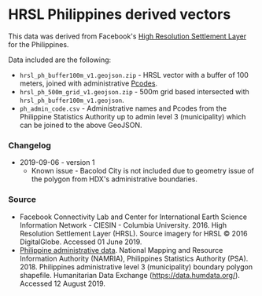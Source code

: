 # HRSL Philippines derived vectors

This data was derived from Facebook's [High Resolution Settlement Layer](https://ai.facebook.com/blog/mapping-the-world-to-help-aid-workers-with-weakly-semi-supervised-learning/) for the Philippines.

Data included are the following:

* `hrsl_ph_buffer100m_v1.geojson.zip` - HRSL vector with a buffer of 100 meters, joined with administrative [Pcodes](https://www.humanitarianresponse.info/en/help/cod-pcodes-use-hrinfo).
* `hrsl_ph_500m_grid_v1.geojson.zip` - 500m grid based intersected with `hrsl_ph_buffer100m_v1.geojson`.
* `ph_admin_code.csv` - Administrative names and Pcodes from the Philippine Statistics Authority up to admin level 3 (municipality) which can be joined to the above GeoJSON.
 
### Changelog

* 2019-09-06 - version 1
  * Known issue - Bacolod City is not included due to geometry issue of the polygon from HDX's administrative boundaries.


### Source
* Facebook Connectivity Lab and Center for International Earth Science Information Network - CIESIN - Columbia University. 2016. High Resolution Settlement Layer (HRSL). Source imagery for HRSL © 2016 DigitalGlobe. Accessed 01 June 2019.
* [Philippine administrative data](https://data.humdata.org/dataset/philippines-administrative-levels-0-to-3). National Mapping and Resource Information Authority (NAMRIA), Philippines Statistics Authority (PSA). 2018. Philippines administrative level 3 (municipality) boundary polygon shapefile. Humanitarian Data Exchange (https://data.humdata.org/). Accessed 12 August 2019.
